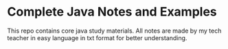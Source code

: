 # Complete Java Notes and Examples

This repo contains core java study materials.
All notes are made by my tech teacher in easy language in txt format for better understanding.

